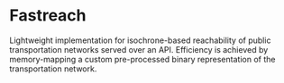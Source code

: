 # Fastreach

Lightweight implementation for isochrone-based reachability of public transportation networks served over an API.
Efficiency is achieved by memory-mapping a custom pre-processed binary representation of the transportation network.
